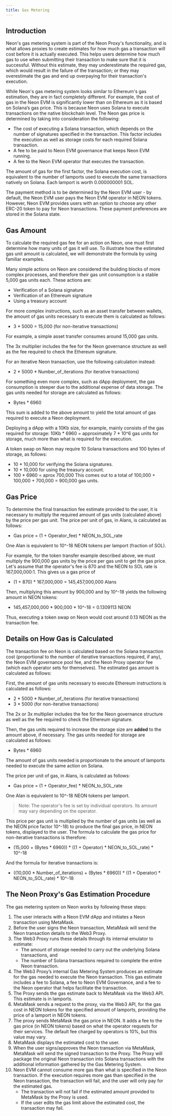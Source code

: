 ```yaml
---
title: Gas Metering
---
```


## Introduction
Neon's gas metering system is part of the Neon Proxy's functionality, and is what allows proxies to create estimates for how much gas a transaction will cost before it is actually executed. This helps users determine how much gas to use when submitting their transaction to make sure that it is successful. Without this estimate, they may underestimate the required gas, which would result in the failure of the transaction; or they may overestimate the gas and end up overpaying for their transaction's execution.

While Neon's gas metering system looks similar to Ethereum's gas estimation, they are in fact completely different. For example, the cost of gas in the Neon EVM is significantly lower than on Ethereum as it is based on Solana’s gas price. This is because Neon uses Solana to execute transactions on the native blockchain level. The Neon gas price is determined by taking into consideration the following:
* The cost of executing a Solana transaction, which depends on the number of signatures specified in the transaction. This factor includes the execution as well as storage costs for each required Solana transaction.
* A fee to be paid to Neon EVM governance that keeps Neon EVM running.
* A fee to the Neon EVM operator that executes the transaction.

The amount of gas for the first factor, the Solana execution cost, is equivalent to the number of lamports used to execute the same transactions natively on Solana. Each lamport is worth 0.000000001 SOL.

The payment method is to be determined by the Neon EVM user - by default, the Neon EVM user pays the Neon EVM operator in NEON tokens. However, Neon EVM provides users with an option to choose any other ERC-20 token to pay for Neon transactions. These payment preferences are stored in the Solana state.

## Gas Amount
To calculate the required gas fee for an action on Neon, one must first determine how many units of gas it will use. To illustrate how the estimated gas unit amount is calculated, we will demonstrate the formula by using familiar examples.

Many simple actions on Neon are considered the building blocks of more complex processes, and therefore their gas unit consumption is a stable 5,000 gas units each. These actions are:
* Verification of a Solana signature
* Verification of an Ethereum signature
* Using a treasury account

For more complex instructions, such as an asset transfer between wallets, the amount of gas units necessary to execute them is calculated as follows:
* 3 \* 5000 = 15,000 (for non-iterative transactions)

For example, a simple asset transfer consumes around 15,000 gas units.

The 3x multiplier includes the fee for the Neon governance structure as well as the fee required to check the Ethereum signature.

For an iterative Neon transaction, use the following calculation instead:
* 2 \* 5000 \* Number_of_iterations (for iterative transactions)

For something even more complex, such as dApp deployment, the gas consumption is steeper due to the additional expense of data storage. The gas units needed for storage are calculated as follows:
* Bytes \* 6960

This sum is added to the above amount to yield the total amount of gas required to execute a Neon deployment.

Deploying a dApp with a 10Kb size, for example, mainly consists of the gas required for storage: 10Kb \* 6960 = approximately 7 * 10^6 gas units for storage, much more than what is required for the execution.

A token swap on Neon may require 10 Solana transactions and 100 bytes of storage, as follows:
* 10 \* 10,000 for verifying the Solana signatures.
* 10 \* 10,000 for using the treasury account.
* 100 \* 6960 = aprox 700,000
This comes out to a total of 100,000 + 100,000 + 700,000 = 900,000 gas units.

## Gas Price
To determine the final transaction fee estimate provided to the user, it is necessary to multiply the required amount of gas units (calculated above) by the price per gas unit. The price per unit of gas, in Alans, is calculated as follows:
* Gas price = (1 + Operator_fee) * NEON_to_SOL_rate

One Alan is equivalent to 10^-18 NEON tokens per lamport (fraction of SOL).

For example, for the token transfer example described above, we must multiply the 900,000 gas units by the price per gas unit to get the gas price. Let's assume that the operator's fee is 870 and the NEON to SOL rate is 167,000,000:1. This gives us a gas price of
* (1 + 870) * 167,000,000 = 145,457,000,000 Alans

Then, multiplying this amount by 900,000 and by 10^-18 yields the following amount in NEON tokens:
* 145,457,000,000 \* 900,000 \* 10^-18 = 0.1309113 NEON

Thus, executing a token swap on Neon would cost around 0.13 NEON as the transaction fee.

## Details on How Gas is Calculated
The transaction fee on Neon is calculated based on the Solana transaction cost (proportional to the number of iterative transactions required, if any), the Neon EVM governance pool fee, and the Neon Proxy operator fee (which each operator sets for themselves). The estimated gas amount is calculated as follows:

First, the amount of gas units necessary to execute Ethereum instructions is calculated as follows:
* 2 \* 5000 \* Number_of_iterations (for iterative transactions)
* 3 \* 5000 (for non-iterative transactions)

The 2x or 3x multiplier includes the fee for the Neon governance structure as well as the fee required to check the Ethereum signature.

Then, the gas units required to increase the storage size are **added** to the amount above, if necessary. The gas units needed for storage are calculated as follows:
* Bytes \* 6960

The amount of gas units needed is proportionate to the amount of lamports needed to execute the same action on Solana.

The price per unit of gas, in Alans, is calculated as follows:
* Gas price = (1 + Operator_fee) * NEON_to_SOL_rate

One Alan is equivalent to 10^-18 NEON tokens per lamport.

> Note: The operator's fee is set by individual operators. Its amount may vary depending on the operator.

This price per gas unit is multiplied by the number of gas units (as well as the NEON price factor 10^-18) to produce the final gas price, in NEON tokens, displayed to the user. The formula to calculate the gas price for non-iterative transactions is therefore:
* (15,000 + (Bytes \* 6960)) \* ((1 + Operator) * NEON_to_SOL_rate) \* 10^-18

And the formula for iterative transactions is:
* ((10,000 \* Number_of_iterations) + (Bytes \* 6960)) \* ((1 + Operator) * NEON_to_SOL_rate) \* 10^-18

## The Neon Proxy's Gas Estimation Procedure
The gas metering system on Neon works by following these steps:

1. The user interacts with a Neon EVM dApp and initiates a Neon transaction using MetaMask.
2. Before the user signs the Neon transaction, MetaMask will send the Neon transaction details to the Web3 Proxy.
3. The Web3 Proxy runs these details through its internal emulator to estimate:
   - The amount of storage needed to carry out the underlying Solana transactions, and
   - The number of Solana transactions required to complete the entire Neon transaction.
4. The Web3 Proxy’s internal Gas Metering System produces an estimate for the gas needed to execute the Neon transaction. This gas estimate includes a fee to Solana, a fee to Neon EVM Governance, and a fee to the Neon operator that helps facilitate the transaction.
5. The Proxy sends the gas estimate back to MetaMask via the Web3 API. This estimate is in lamports.
6. MetaMask sends a request to the proxy, via the Web3 API, for the gas cost in NEON tokens for the specified amount of lamports, providing the price of a lamport in NEON tokens.
7. The proxy sends MetaMask the gas price in NEON. It adds a fee to the gas price (in NEON tokens) based on what the operator requests for their services. The default fee charged by operators is 10%, but this value may vary.
8. MetaMask displays the estimated cost to the user.
9. When the user signs/approves the Neon transaction via MetaMask, MetaMask will send the signed transaction to the Proxy. The Proxy will package the original Neon transaction into Solana transactions with the additional information gathered by the Gas Metering System.
10. Neon EVM cannot consume more gas than what is specified in the Neon transaction. If the execution requires more gas than specified in the Neon transaction, the transaction will fail, and the user will only pay for the estimated gas.
    - The transaction will not fail if the estimated amount provided to MetaMask by the Proxy is used.
    - If the user edits the gas limit above the estimated cost, the transaction may fail.
